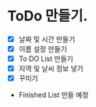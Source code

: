 # ToDo 만들기.

- [x] 날짜 및 시간 만들기
- [x] 이름 설정 만들기
- [x] To DO List 만들기
- [x] 지역 및 날씨 정보 넣기
- [x] 꾸미기

* Finished List 만들 예정
